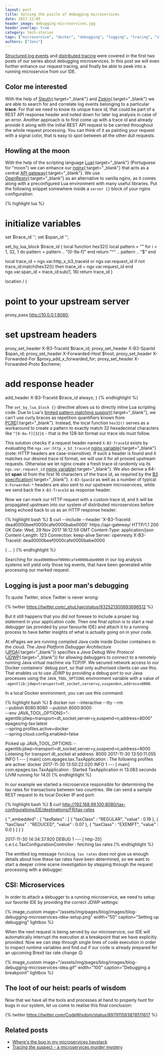 ```yaml
---
layout: post
title: Solving the puzzle of debugging microservices
date: 2017-12-05
header_image: debugging-microservices.jpg
header_overlay: true
category: tech-stories
tags: ["microservice", "docker", "debugging", "logging", "tracing", "sleuth", "zipkin", "nginx", "lua"]
authors: ["Jens"]
---
```


[Structured log events](/blog/tech-stories/where-is-the-bug-in-my-microservices-haystack/) and [distributed tracing](/blog/tech-stories/tracing-the-suspect-a-microservices-murder-mystery/) were covered in the first two posts of our series about debugging microservices.
In this post we will even further enhance our request tracing, and finally be able to peek into a running microservice from our IDE.

## Color me interested

With the help of [Sleuth](https://cloud.spring.io/spring-cloud-sleuth/){:target="_blank"} and [Zipkin](http://zipkin.io/){:target="_blank"} we are able to search for and correlate log events belonging to a particular **trace**.
For that we need to know its unique trace id, that could be part of a REST API response header and noted down for later log analysis in case of an error.
Another approach is to first come up with a trace id and already provide it along with the initial REST API request to be carried throughout the whole request processing.
You can think of it as painting your request with a signal color, that is easy to spot between all the other dull requests.

## Howling at the moon

With the help of the scripting language [Lua](https://www.lua.org/about.html){:target="_blank"} (Portuguese for "moon") we can enhance our [nginx](https://nginx.org/en/){:target="_blank"} that acts as a central [API gateway](http://microservices.io/patterns/apigateway.html){:target="_blank"}.
We use [OpenResty](https://openresty.org/en/){:target="_blank"} as an alternative to vanilla nginx, as it comes along with a preconfigured Lua environment with many useful libraries.
Put the following snippet somewhere inside a `server {}` block of your nginx configuration:

{% highlight lua %}
# initialize variables
set $trace_id '';
set $span_id '';

set_by_lua_block $trace_id {
  local function hex32()
    local pattern  = ""
    for i = 1, 32, 1 do
      pattern = pattern .. "[0-9a-f]"
    end
    return "^" .. pattern .. "$"
  end

  local trace_id = ngx.var.http_x_b3_traceid or ngx.var.request_id
  if not trace_id:match(hex32()) then
    trace_id = ngx.var.request_id
  end
  ngx.var.span_id = trace_id:sub(1, 16)
  return trace_id
}

location / {
  # point to your upstream server
  proxy_pass http://10.0.0.1:8080;

  # set upstream headers
  proxy_set_header X-B3-TraceId      $trace_id;
  proxy_set_header X-B3-SpanId       $span_id;
  proxy_set_header X-Forwarded-Host  $host;
  proxy_set_header X-Forwarded-For   $proxy_add_x_forwarded_for;
  proxy_set_header X-Forwarded-Proto $scheme;

  # add response header
  add_header X-B3-TraceId $trace_id always;
}
{% endhighlight %}

The `set_by_lua_block {}` directive allows us to directly inline Lua scripting code.
Due to Lua's [limited pattern matching support](http://lua-users.org/wiki/PatternsTutorial){:target="_blank"}, we can't use curly braces as repetition quantifiers known from [PCRE](https://www.pcre.org/current/doc/html/pcre2pattern.html#SEC17){:target="_blank"}.
Instead, the local function `hex32()` serves as a workaround to create a pattern to exactly match 32 hexadecimal characters like `^[0-9a-f]{32}$` - that is the 128-bit format our trace ids must follow.

This solution checks if a request header named `X-B3-TraceId` exists by evaluating the `ngx.var.http_x_b3_traceid` [nginx variable](http://nginx.org/en/docs/http/ngx_http_core_module.html#var_http_){:target="_blank"} (note: HTTP headers are case-insensitive).
If such a header is found and it matches our desired trace id format, we will use it for all proxied upstream requests.
Otherwise we let nginx create a fresh trace id randomly via its `ngx.var.request_id` [nginx variable](http://nginx.org/en/docs/http/ngx_http_core_module.html#var_request_id){:target="_blank"}.
We also derive a 64-bit **span** id from the first 16 characters of the trace id, as required by the [B3 specification](https://github.com/openzipkin/b3-propagation#spanid-1){:target="_blank"}.
`X-B3-SpanId` as well as a number of typical `X-Forwarded-*` headers are also sent to our upstream microservices, while we send back the `X-B3-TraceId` as response header.

Now we can mark our HTTP request with a custom trace id, and it will be propagated upstream into our system of distributed microservices before being echoed back to us as an HTTP response header:

{% highlight bash %}
$ curl --include --header 'X-B3-TraceId: dead0000beef0000cafe0000babe0000' https://api-gateway/
HTTP/1.1 200 OK
Date: Wed, 29 Nov 2017 16:12:59 GMT
Content-Type: application/json
Content-Length: 123
Connection: keep-alive
Server: openresty
X-B3-TraceId: dead0000beef0000cafe0000babe0000

{
   ...
}
{% endhighlight %}

Searching for `dead0000beef0000cafe0000babe0000` in our log analysis systems will yield only those log events, that have been generated while processing our marked request.

## Logging is just a poor man's debugging

To quote Twitter, since Twitter is never wrong:

{% twitter https://twitter.com/_shuLhan/status/932521300693696512 %}

But it still happens that you did not foresee to include a proper log statement in your application code.
Then one final option is to start a real debugger (as provided by your favourite IDE) and attach it to a running process to have better insights of what is actually going on in your code.

At ePages we are running compiled Java code inside Docker containers in the cloud.
The _Java Platform Debugger Architecture_ ([JPDA](https://docs.oracle.com/javase/7/docs/technotes/guides/jpda/index.html){:target="_blank"}) specifies a _Java Debug Wire Protocol_ ([JDWP](https://docs.oracle.com/javase/7/docs/technotes/guides/jpda/jdwp-spec.html){:target="_blank"}) for allowing debuggers to connect to a remotely running Java virtual machine via TCP/IP.
We secured network access to our Docker containers' debug port, so that only authorised clients can use this.
That enables us to use JDWP by providing a debug port to our Java processes using the `JAVA_TOOL_OPTIONS` environment variable with a value of `-agentlib:jdwp=transport=dt_socket,server=y,suspend=n,address=8000`.

In a local Docker environment, you can use this command:

{% highlight bash %}
$ docker run --interactive --tty --rm \
  --publish 8080:8080 --publish 8000:8000 \
  --env JAVA_TOOL_OPTIONS="-agentlib:jdwp=transport=dt_socket,server=y,suspend=n,address=8000" \
  epages/ng-tax:latest \
  --spring.profiles.active=docker \
  --spring.cloud.config.enabled=false

Picked up JAVA_TOOL_OPTIONS: -agentlib:jdwp=transport=dt_socket,server=y,suspend=n,address=8000
Listening for transport dt_socket at address: 8000
2017-11-30 13:50:11.055  INFO 1 --- [           main] com.epages.tax.TaxApplication            : The following profiles are active: docker
2017-11-30 13:50:22.020  INFO 1 --- [           main] com.epages.tax.TaxApplication            : Started TaxApplication in 13.083 seconds (JVM running for 14.0)
{% endhighlight %}

In our example we started a microservice responsible for determining the tax rates for transactions between two countries.
We can send a sample REST request to its local Docker IP and port:

{% highlight bash %}
$ curl http://192.168.99.100:8080/tax-configurations/DE/destinations/FR/tax-rates

{
  "_embedded" : {
    "taxRates" : [ {
      "taxClass" : "REGULAR",
      "value" : 0.19
    }, {
      "taxClass" : "REDUCED",
      "value" : 0.07
    }, {
      "taxClass" : "EXEMPT",
      "value" : 0.0
    } ]
  }
}

2017-11-30 14:34:37.920 DEBUG 1 --- [        http-25] c.e.t.c.TaxConfigurationController       : fetching tax rates
{% endhighlight %}

The emitted log message `fetching tax rates` does not give us enough details about how these tax rates have been determined, so we want to start a deeper crime scene investigation by stepping through the request processing with a debugger.

## CSI: Microservices

In order to attach a debugger to a running microservice, we need to setup our favorite IDE by providing the correct JDWP settings:

{% image_custom image="/assets/img/pages/blog/images/blog-debugging-microservices-idea-setup.png" width="50" caption="Setting up debugging" lightbox %}

When the next request is being served by our microservice, our IDE will automatically interrupt the execution at a breakpoint that we have explicitly provided.
Now we can step through single lines of code execution in order to inspect runtime variables and find out if our code is already prepared for an upcoming Brexit tax rate change 😉

{% image_custom image="/assets/img/pages/blog/images/blog-debugging-microservices-idea.gif"  width="100" caption="Debugging a breakpoint" lightbox  %}

## The loot of our heist: pearls of wisdom

Now that we have all the tools and processes at hand to properly hunt for bugs in our system, let us come to realise this final conclusion:

{% twitter https://twitter.com/CodeWisdom/status/897911593878511617 %}

## Related posts

* [Where's the bug in my microservices haystack](/blog/tech-stories/where-is-the-bug-in-my-microservices-haystack/)
* [Tracing the suspect - a microservices murder mystery](/blog/tech-stories/tracing-the-suspect-a-microservices-murder-mystery/)
